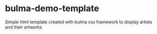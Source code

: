 # bulma-demo-template
Simple html template created with bulma css framework to display artists and their artworks
